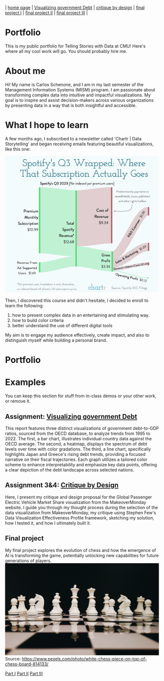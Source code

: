 | [home page](README.md) | [Visualizing government Debt](dataviz2.md) | [critique by design](critique-by-design) | [final project I](final-project-part-one) | [final project II](final-project-part-two) | [final project III](final-project-part-three) |

# Portfolio
This is my public portfolio for Telling Stories with Data at CMU!  Here's where all my cool work will go.  You should probably hire me. 

# About me
Hi! My name is Carlos Schenone, and I am in my last semester of the Management Information Systems (MISM) program. I am passionate about transforming complex data into intuitive and impactful visualizations. My goal is to inspire and assist decision-makers across various organizations by presenting data in a way that is both insightful and accessible.

# What I hope to learn
A few months ago, I subscribed to a newsletter called 'Chartr | Data Storytelling' and began receiving emails featuring beautiful visualizations, like this one:

![Alt text](chartR_Spotify.png)

Then, I discovered this course and didn't hesitate; I decided to enroll to learn the following:

1. how to present complex data in an entertaining and stimulating way.
2. how to build color criteria
3. better understand the use of different digital tools

My aim is to engage my audience effectively, create impact, and also to distinguish myself while building a personal brand.

# Portfolio

# Examples
You can keep this section for stuff from in-class demos or your other work, or remove it. 

## Assignment: [Visualizing government Debt](dataviz2)
This report features three distinct visualizations of government debt-to-GDP ratios, sourced from the OECD database, to analyze trends from 1995 to 2022. The first, a bar chart, illustrates individual country data against the OECD average. The second, a heatmap, displays the spectrum of debt levels over time with color gradations. The third, a line chart, specifically highlights Japan and Greece's rising debt trends, providing a focused narrative on their fiscal trajectories. Each graph utilizes a tailored color scheme to enhance interpretability and emphasize key data points, offering a clear depiction of the debt landscape across selected nations. 

## Assignment 3&4: [Critique by Design](critique-by-design)
Here, I present my critique and design proposal for the Global Passenger Electric Vehicle Market Share visualization from the MakeoverMonday website. I guide you through my thought process during the selection of the data visualization from MakeoverMonday, my critique using Stephen Few's Data Visualization Effectiveness Profile framework, sketching my solution, how I tested it, and how I ultimately built it.

## Final project
My final project explores the evolution of chess and how the emergence of AI is transforming the game, potentially unlocking new capabilities for future generations of players. 
![Chess Pieces on Board](pexels-sk-814133.jpg)
Source: https://www.pexels.com/photo/white-chess-piece-on-top-of-chess-board-814133/


[Part I](final-project-part-one)
[Part II](final-project-part-two)
[Part III](final-project-part-three)


